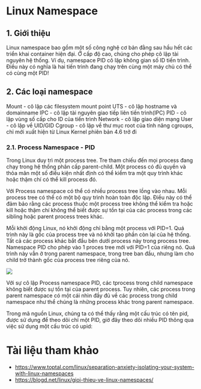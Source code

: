 # Linux Namespace

## 1. Giới thiệu
Linux namespace bao gồm một số công nghệ cơ bản đằng sau hầu hết các triển khai container hiện đại. Ở cấp độ cao, chúng cho phép cô lập tài nguyên hệ thống. Ví dụ, namespace PID cô lập không gian số ID tiến trình. Điều này có nghĩa là hai tiến trình đang chạy trên cùng một máy chủ có thể có cùng một PID!

## 2. Các loại namespace

Mount - cô lập các filesystem mount point
UTS - cô lập hostname và domainname
IPC - cô lập tài nguyên giao tiếp liên tiến trình(IPC)
PID - cô lập vùng số cấp cho ID của tiến trình
Network - cô lập giao diện mạng
User - cô lập về UID/GID
Cgroup - cô lập về thư mục root của tính năng cgroups, chỉ mới xuất hiện từ Linux Kernel phiên bản 4.6 trở đi

### 2.1. Process Namespace - PID

Trong Linux duy trì một process tree. Tre tham chiếu đến mọi process đang chạy trong hệ thống phân cấp parent-child. Một process có đủ quyền và thỏa mãn một số điều kiện nhất định có thể kiểm tra một quy trình khác hoặc thậm chí có thể kill process đó.

Với Process namespace có thể có nhiều process tree lồng vào nhau. Mỗi process tree có thể có một bộ quy trình hoàn toàn độc lập. Điều này có thể đảm bảo rằng các process thuộc một process tree không thể kiểm tra hoặc kill hoặc thậm chí không thể biết được sự tồn tại của các process trong các sibling hoặc parent process trees khác.

Mỗi khời động Linux, nó khởi động chỉ bằng một process với PID=1. Quá trình này là gốc của process tree và nó khởi tạo phần còn lại của hệ thống. Tất cả các process khác bắt đầu bên dưới process này trong process tree. Namespace PID cho phép vào 1 proces tree mới với PID=1 của riêng nó. Quá trình này vẫn ở trong parent namespace, trong tree ban đầu, nhưng làm cho child trở thành gốc của process tree riêng của nó.

<img src=https://i.imgur.com/E3xgJ1H.png>

Với sự cô lập Process namespace PID, các tprocess trong child namespace không biết được sự tồn tại của parent process. Tuy nhiên, các process trong parent namespace có một cái nhìn đầy đủ về các process trong child namespace như thể chúng là những process khác trong parent namespace.

Trong mã nguồn Linux, chúng ta có thể thấy rằng một cấu trúc có tên pid, được sử dụng để theo dõi chỉ một PID, giờ đây theo dõi nhiều PID thông qua việc sử dụng một cấu trúc có upid:

# Tài liệu tham khảo
- https://www.toptal.com/linux/separation-anxiety-isolating-your-system-with-linux-namespaces
- https://blogd.net/linux/gioi-thieu-ve-linux-namespaces/
